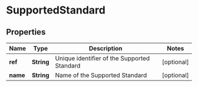 
# SupportedStandard

## Properties
Name | Type | Description | Notes
------------ | ------------- | ------------- | -------------
**ref** | **String** | Unique identifier of the Supported Standard |  [optional]
**name** | **String** | Name of the Supported Standard |  [optional]



